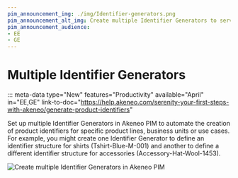 ```yaml
---
pim_announcement_img: ./img/Identifier-generators.png
pim_announcement_alt_img: Create multiple Identifier Generators to serve your business needs
pim_announcement_audience:
- EE
- GE
---
```


# Multiple Identifier Generators
::: meta-data type="New" features="Productivity" available="April" in="EE,GE" link-to-doc="https://help.akeneo.com/serenity-your-first-steps-with-akeneo/generate-product-identifiers"

Set up multiple Identifier Generators in Akeneo PIM to automate the creation of product identifiers for specific product lines, business units or use cases. For example, you might create one Identifier Generator to define an identifier structure for shirts (Tshirt-Blue-M-001) and another to define a different identifier structure for accessories (Accessory-Hat-Wool-1453).



![Create multiple Identifier Generators in Akeneo PIM](../img/Identifier-generators.png)
